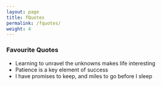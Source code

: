 ```yaml
---
layout: page
title: fQuotes
permalink: /fquotes/
weight: 4
---
```


### Favourite Quotes  <br>
<ul>
<li> Learning to unravel the unknowns makes life interesting </li>
<li> Patience is a key element of success </li>
<li> I have promises to keep, and miles to go before I sleep </li>
</ul> <br>